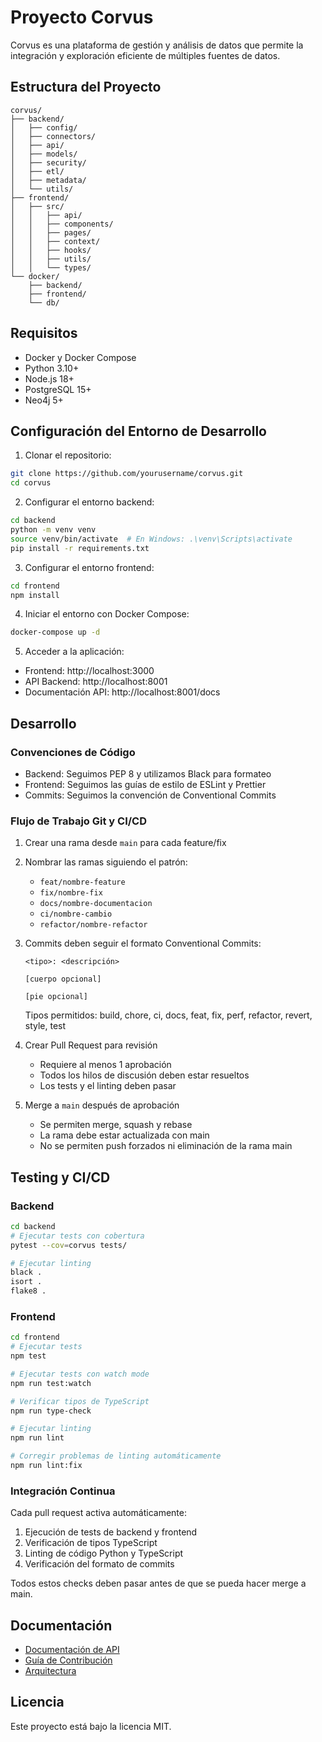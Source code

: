 # Proyecto Corvus

Corvus es una plataforma de gestión y análisis de datos que permite la integración y exploración eficiente de múltiples fuentes de datos.

## Estructura del Proyecto

```
corvus/
├── backend/
│   ├── config/
│   ├── connectors/
│   ├── api/
│   ├── models/
│   ├── security/
│   ├── etl/
│   ├── metadata/
│   └── utils/
├── frontend/
│   ├── src/
│   │   ├── api/
│   │   ├── components/
│   │   ├── pages/
│   │   ├── context/
│   │   ├── hooks/
│   │   ├── utils/
│   │   └── types/
└── docker/
    ├── backend/
    ├── frontend/
    └── db/
```

## Requisitos

- Docker y Docker Compose
- Python 3.10+
- Node.js 18+
- PostgreSQL 15+
- Neo4j 5+

## Configuración del Entorno de Desarrollo

1. Clonar el repositorio:
```bash
git clone https://github.com/yourusername/corvus.git
cd corvus
```

2. Configurar el entorno backend:
```bash
cd backend
python -m venv venv
source venv/bin/activate  # En Windows: .\venv\Scripts\activate
pip install -r requirements.txt
```

3. Configurar el entorno frontend:
```bash
cd frontend
npm install
```

4. Iniciar el entorno con Docker Compose:
```bash
docker-compose up -d
```

5. Acceder a la aplicación:
- Frontend: http://localhost:3000
- API Backend: http://localhost:8001
- Documentación API: http://localhost:8001/docs

## Desarrollo

### Convenciones de Código

- Backend: Seguimos PEP 8 y utilizamos Black para formateo
- Frontend: Seguimos las guías de estilo de ESLint y Prettier
- Commits: Seguimos la convención de Conventional Commits

### Flujo de Trabajo Git y CI/CD

1. Crear una rama desde `main` para cada feature/fix
2. Nombrar las ramas siguiendo el patrón:
   - `feat/nombre-feature`
   - `fix/nombre-fix`
   - `docs/nombre-documentacion`
   - `ci/nombre-cambio`
   - `refactor/nombre-refactor`

3. Commits deben seguir el formato Conventional Commits:
   ```
   <tipo>: <descripción>

   [cuerpo opcional]

   [pie opcional]
   ```
   Tipos permitidos: build, chore, ci, docs, feat, fix, perf, refactor, revert, style, test

4. Crear Pull Request para revisión
   - Requiere al menos 1 aprobación
   - Todos los hilos de discusión deben estar resueltos
   - Los tests y el linting deben pasar

5. Merge a `main` después de aprobación
   - Se permiten merge, squash y rebase
   - La rama debe estar actualizada con main
   - No se permiten push forzados ni eliminación de la rama main

## Testing y CI/CD

### Backend
```bash
cd backend
# Ejecutar tests con cobertura
pytest --cov=corvus tests/

# Ejecutar linting
black .
isort .
flake8 .
```

### Frontend
```bash
cd frontend
# Ejecutar tests
npm test

# Ejecutar tests con watch mode
npm run test:watch

# Verificar tipos de TypeScript
npm run type-check

# Ejecutar linting
npm run lint

# Corregir problemas de linting automáticamente
npm run lint:fix
```

### Integración Continua
Cada pull request activa automáticamente:
1. Ejecución de tests de backend y frontend
2. Verificación de tipos TypeScript
3. Linting de código Python y TypeScript
4. Verificación del formato de commits

Todos estos checks deben pasar antes de que se pueda hacer merge a main.

## Documentación

- [Documentación de API](http://localhost:8000/docs)
- [Guía de Contribución](./CONTRIBUTING.md)
- [Arquitectura](./docs/ARCHITECTURE.md)

## Licencia

Este proyecto está bajo la licencia MIT.

